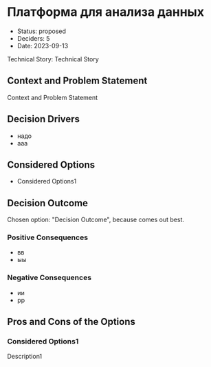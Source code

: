 # Платформа для анализа данных

* Status: proposed
* Deciders: 5
* Date: 2023-09-13

Technical Story: Technical Story

## Context and Problem Statement

Context and Problem Statement

## Decision Drivers

* надо
* ааа

## Considered Options

* Considered Options1

## Decision Outcome

Chosen option: "Decision Outcome", because comes out best.

### Positive Consequences

* вв
* ыы

### Negative Consequences

* ии
* рр

## Pros and Cons of the Options

### Considered Options1

Description1

